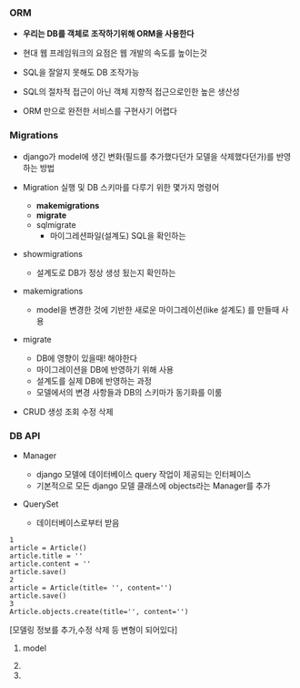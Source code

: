### ORM 

- **우리는 DB를 객체로 조작하기위해 ORM을 사용한다**
- 현대 웹 프레임워크의 요점은 웹 개발의 속도를 높이는것

- SQL을 잘알지 못해도 DB 조작가능
- SQL의 절차적 접근이 아닌 객체 지향적 접근으로인한 높은 생산성
- ORM 만으로 완전한 서비스를 구현사기 어렵다

### Migrations

- django가 model에 생긴 변화(필드를 추가했다던가 모델을 삭제했다던가)를 반영하는 방법
- Migration 실행 및 DB 스키마를 다루기 위한 몇가지 명령어
  - **makemigrations**
  - **migrate**
  - sqlmigrate
    - 마이그레션파일(설계도) SQL을 확인하는
- showmigrations
    - 설계도로 DB가 정상 생성 됬는지 확인하는
- makemigrations
  - model을 변경한 것에 기반한 새로운 마이그레이션(like 설계도) 를 만들때 사용
- migrate
  - DB에 영향이 있을때! 해야한다
  - 마이그레이션을 DB에 반영하기 위해 사용
  - 설계도를 실제 DB에 반영하는 과정
  - 모델에서의 변경 사항들과 DB의 스키마가 동기화를 이룸



- CRUD 생성 조회 수정 삭제



### DB API

- Manager
  - django 모델에 데이터베이스 query 작업이 제공되는 인터페이스
  - 기본적으로 모든 django 모델 클래스에 objects라는 Manager를 추가

- QuerySet
  - 데이터베이스로부터 받음

```
1
article = Article()
article.title = ''
article.content = ''
article.save()
2
article = Article(title= '', content='')
article.save()
3
Article.objects.create(title='', content='')
```



[모델링 정보를 추가,수정 삭제 등 변형이 되어있다]

1. model

2.

3.